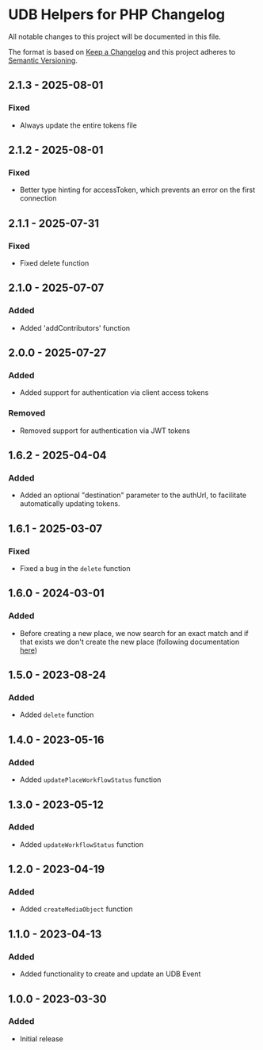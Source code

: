 # UDB Helpers for PHP Changelog
All notable changes to this project will be documented in this file.

The format is based on [Keep a Changelog](http://keepachangelog.com/) and this project adheres to [Semantic Versioning](http://semver.org/).

## 2.1.3 - 2025-08-01
### Fixed
- Always update the entire tokens file

## 2.1.2 - 2025-08-01
### Fixed
- Better type hinting for accessToken, which prevents an error on the first connection

## 2.1.1 - 2025-07-31
### Fixed
- Fixed delete function

## 2.1.0 - 2025-07-07
### Added
- Added 'addContributors' function

## 2.0.0 - 2025-07-27
### Added 
- Added support for authentication via client access tokens
### Removed
- Removed support for authentication via JWT tokens

## 1.6.2 - 2025-04-04
### Added
- Added an optional "destination" parameter to the authUrl, to facilitate automatically updating tokens.


## 1.6.1 - 2025-03-07
### Fixed
- Fixed a bug in the `delete` function

## 1.6.0 - 2024-03-01
### Added
- Before creating a new place, we now search for an exact match and if that exists we don't create the new place (following documentation [here](https://docs.publiq.be/docs/uitdatabank/entry-api/places/finding-and-reusing-places))

## 1.5.0 - 2023-08-24
### Added
- Added ``delete`` function

## 1.4.0 - 2023-05-16
### Added
- Added ``updatePlaceWorkflowStatus`` function

## 1.3.0 - 2023-05-12
### Added
- Added ``updateWorkflowStatus`` function

## 1.2.0 - 2023-04-19
### Added
- Added ``createMediaObject`` function

## 1.1.0 - 2023-04-13
### Added
- Added functionality to create and update an UDB Event

## 1.0.0 - 2023-03-30
### Added
- Initial release